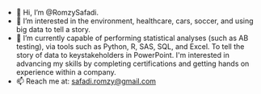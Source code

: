 - 👋 Hi, I’m @RomzySafadi.
- 👀 I’m interested in the environment, healthcare, cars, soccer, and using big data to tell a story.
- 🌱 I’m currently capable of performing statistical analyses (such as AB testing), via tools such as Python, R, SAS, SQL, and Excel. To tell the story of data to keystakeholders in PowerPoint. I'm interested in advancing my skills by completing certifications and getting hands on experience within a company. 
- 📫 Reach me at: safadi.romzy@gmail.com 

<!---
RomzySafadi/RomzySafadi is a ✨ special ✨ repository because its `README.md` (this file) appears on your GitHub profile.
You can click the Preview link to take a look at your changes.
--->

